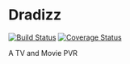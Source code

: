 # Dradizz 

[![Build Status](https://travis-ci.org/hastybox/dradizz.svg?branch=master)](https://travis-ci.org/hastybox/dradizz)
[![Coverage Status](https://coveralls.io/repos/github/hastybox/dradizz/badge.svg)](https://coveralls.io/github/hastybox/dradizz)

A TV and Movie PVR